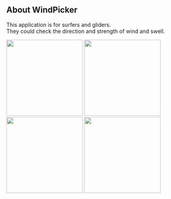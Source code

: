 
## About WindPicker
This application is for surfers and gliders.<br>
They could check the direction and strength of wind and swell.<br>

<span> 
<img src="https://github.com/WindFinderTeam/WindPicker/blob/master/image/screenShot/localList.png?raw=true" width="200">
<img src="https://github.com/WindFinderTeam/WindPicker/blob/master/image/screenShot/shopList.png?raw=true" width="200">
<img src="https://github.com/WindFinderTeam/WindPicker/blob/master/image/screenShot/mapList.jpeg?raw=true" width="200">
<img src="https://github.com/WindFinderTeam/WindPicker/blob/master/image/screenShot/windChart.png?raw=true" width="200">
</span>
